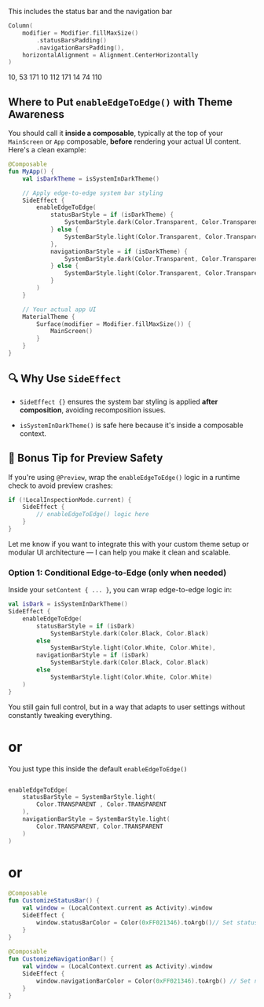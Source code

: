 
This includes the status bar and the navigation bar


```kotlin
Column(  
    modifier = Modifier.fillMaxSize()  
        .statusBarsPadding()  
        .navigationBarsPadding(),  
    horizontalAlignment = Alignment.CenterHorizontally  
)
```

10, 53 171
10 112 171
14 74 110



## Where to Put `enableEdgeToEdge()` with Theme Awareness

You should call it **inside a composable**, typically at the top of your `MainScreen` or `App` composable, **before** rendering your actual UI content. Here's a clean example:



```kotlin
@Composable
fun MyApp() {
    val isDarkTheme = isSystemInDarkTheme()

    // Apply edge-to-edge system bar styling
    SideEffect {
        enableEdgeToEdge(
            statusBarStyle = if (isDarkTheme) {
                SystemBarStyle.dark(Color.Transparent, Color.Transparent)
            } else {
                SystemBarStyle.light(Color.Transparent, Color.Transparent)
            },
            navigationBarStyle = if (isDarkTheme) {
                SystemBarStyle.dark(Color.Transparent, Color.Transparent)
            } else {
                SystemBarStyle.light(Color.Transparent, Color.Transparent)
            }
        )
    }

    // Your actual app UI
    MaterialTheme {
        Surface(modifier = Modifier.fillMaxSize()) {
            MainScreen()
        }
    }
}
```

## 🔍 Why Use `SideEffect`

- `SideEffect {}` ensures the system bar styling is applied **after composition**, avoiding recomposition issues.
    
- `isSystemInDarkTheme()` is safe here because it's inside a composable context.
    

## 🧪 Bonus Tip for Preview Safety

If you're using `@Preview`, wrap the `enableEdgeToEdge()` logic in a runtime check to avoid preview crashes:



```kotlin
if (!LocalInspectionMode.current) {
    SideEffect {
        // enableEdgeToEdge() logic here
    }
}
```

Let me know if you want to integrate this with your custom theme setup or modular UI architecture — I can help you make it clean and scalable.


### Option 1: Conditional Edge-to-Edge (only when needed)

Inside your `setContent { ... }`, you can wrap edge-to-edge logic in:



```kotlin
val isDark = isSystemInDarkTheme()
SideEffect {
    enableEdgeToEdge(
        statusBarStyle = if (isDark)
            SystemBarStyle.dark(Color.Black, Color.Black)
        else
            SystemBarStyle.light(Color.White, Color.White),
        navigationBarStyle = if (isDark)
            SystemBarStyle.dark(Color.Black, Color.Black)
        else
            SystemBarStyle.light(Color.White, Color.White)
    )
}
```

You still gain full control, but in a way that adapts to user settings without constantly tweaking everything.


# or

You just type this inside the default `enableEdgeToEdge()`

```kotlin

enableEdgeToEdge(  
    statusBarStyle = SystemBarStyle.light(  
        Color.TRANSPARENT , Color.TRANSPARENT  
    ),  
    navigationBarStyle = SystemBarStyle.light(  
        Color.TRANSPARENT, Color.TRANSPARENT  
    )  
)

```

# or

```kotlin
@Composable  
fun CustomizeStatusBar() {  
    val window = (LocalContext.current as Activity).window  
    SideEffect {  
        window.statusBarColor = Color(0xFF021346).toArgb()// Set status bar color  
    }  
}  
  
@Composable  
fun CustomizeNavigationBar() {  
    val window = (LocalContext.current as Activity).window  
    SideEffect {  
        window.navigationBarColor = Color(0xFF021346).toArgb() // Set navigation bar color  
    }  
}
```